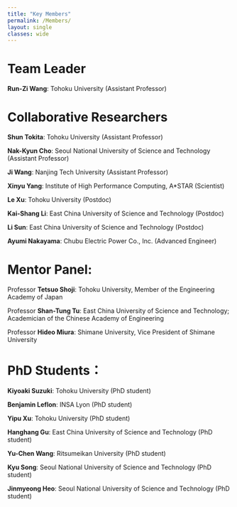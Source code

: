 ```yaml
---
title: "Key Members"
permalink: /Members/
layout: single
classes: wide
---
```


# Team Leader

**Run-Zi Wang**: Tohoku University (Assistant Professor)

# Collaborative Researchers

**Shun Tokita**: Tohoku University (Assistant Professor)

**Nak-Kyun Cho**: Seoul National University of Science and Technology (Assistant Professor)

**Ji Wang**: Nanjing Tech University (Assistant Professor)

**Xinyu Yang**: Institute of High Performance Computing, A*STAR (Scientist)

**Le Xu**: Tohoku University (Postdoc)

**Kai-Shang Li**: East China University of Science and Technology (Postdoc)

**Li Sun**: East China University of Science and Technology (Postdoc)

**Ayumi Nakayama**: Chubu Electric Power Co., Inc. (Advanced Engineer)

# Mentor Panel:
Professor **Tetsuo Shoji**: Tohoku University, Member of the Engineering Academy of Japan

Professor **Shan-Tung Tu**:  East China University of Science and Technology; Academician of the Chinese Academy of Engineering

Professor **Hideo Miura**: Shimane University, Vice President of Shimane University

# PhD Students：

**Kiyoaki Suzuki**: Tohoku University (PhD student)

**Benjamin Leflon**: INSA Lyon (PhD student)

**Yipu Xu**: Tohoku University (PhD student)

**Hanghang Gu**: East China University of Science and Technology (PhD student)

**Yu-Chen Wang**: Ritsumeikan University (PhD student)

**Kyu Song**: Seoul National University of Science and Technology (PhD student)

**Jinmyeong Heo**: Seoul National University of Science and Technology (PhD student)


